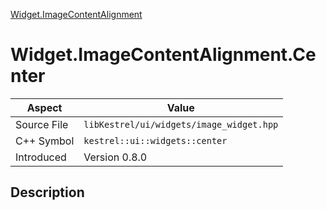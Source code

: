 [Widget.ImageContentAlignment](index)
# Widget.ImageContentAlignment.Center
| Aspect | Value |
| --- | --- |
| Source File | `libKestrel/ui/widgets/image_widget.hpp` |
| C++ Symbol | `kestrel::ui::widgets::center` |
| Introduced | Version 0.8.0 |
## Description

